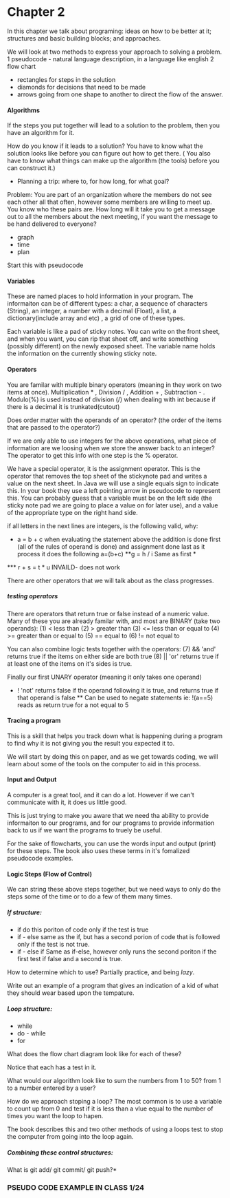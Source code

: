 # Chapter 2

In this chapter we talk about programing: ideas on how to be better at it; structures and basic building blocks; and approaches.

We will look at two methods to express your approach to solving a problem.
1 pseudocode - natural language description, in a language like english
2 flow chart
  * rectangles for steps in the solution
  * diamonds for decisions that need to be made
  * arrows going from one shape to another to direct the flow of the answer.


#### Algorithms 
If the steps you put together will lead to a solution to the problem, then you have an algorithm for it.

How do you know if it leads to a solution?  You have to know what the solution looks like before you can figure out how to get there.  ( You also have to know what things can make up the algorithm (the tools) before you can construct it.)
  * Planning a trip: where to, for how long, for what goal?
  
Problem:
  You are part of an organization where the members do not see each other all that often, however some members are willing to meet up.  You know who these pairs are.  How long will it take you to get a message out to all the members about the next meeting, if you want the message to be hand delivered to everyone?
  * graph
  * time
  * plan
  
  Start this with pseudocode
  
#### Variables
These are named places to hold information in your program.  The informaiton can be of different types: a char, a sequence of characters (String), an integer, a number with a decimal (Float), a list, a dictionary(include array and etc) , a grid of one of these types.

Each variable is like a pad of sticky notes.  You can write on the front sheet, and when you want, you can rip that sheet off, and write something (possibly different) on the newly exposed sheet.  The variable name holds the information on the currently showing sticky note.

#### Operators
You are familar with multiple binary operators (meaning in they work on two items at once).  Multiplication * , Division / , Addition + , Subtraction - . Modulo(%) is used instead of division (/) when dealing with int because if there is a decimal it is trunkated(cutout)

Does order matter with the operands of an operator?  (the order of the items that are passed to the operator?)

If we are only able to use integers for the above operations, what piece of information are we loosing when we store the answer back to an integer?  The operator to get this info with one step is the % operator.

We have a special operator, it is the assignment operator.  This is the operator that removes the top sheet of the stickynote pad and writes a value on the next sheet.  In Java we will use a single equals sign to indicate this.  In your book they use a left pointing arrow in pseudocode to represent this.  You can probably guess that a variable must be on the left side (the sticky note pad we are going to place a value on for later use), and a value of the appropriate type on the right hand side.


if all letters in the next lines are integers, is the following valid, why:
  * a = b + c
  	when evaluating the statement above the addition is done first (all of the rules of operand is done) and assignment done last
		as it process it does the following a=(b+c)
  **g = h / i
  	Same as first *
	
  *** r + s = t * u
  	INVAILD- does not work


There are other operators that we will talk about as the class progresses.

##### testing operators

There are operators that return true or false instead of a numeric value.  Many of these you are already familar with, and most are BINARY (take two operands):
  (1) <     less than
  (2) >     greater than
  (3) <=    less than or equal to
  (4) >=    greater than  or equal to
  (5) ==    equal to
  (6) !=    not equal to
  
You can also combine logic tests together with the operators:
  (7) &&    'and' returns true if the items on either side are both true
  (8) ||    'or'  returns true if at least one of the items on it's sides is true.
  
Finally our first UNARY operator (meaning it only takes one operand)
  * !     'not' returns false if the operand following it is true, and returns true if that operand is false
  	** Can be used to negate statements 
		ie: !(a==5) reads as return true for a not equal to 5
		

  

  
#### Tracing a program
This is a skill that helps you track down what is happening during a program to find why it is not giving you the result you expected it to.

We will start by doing this on paper, and as we get towards coding, we will learn about some of the tools on the computer to aid in this process.
  


#### Input and Output
A computer is a great tool, and it can do a lot.  However if we can't communicate with it, it does us little good.


This is just trying to make you aware that we need tha ability to provide informaiton to our programs, and for our programs to provide information back to us if we want the programs to truely be useful.


For the sake of flowcharts, you can use the words input and output (print) for these steps.  The book also uses these terms in it's fomalized pseudocode examples.

#### Logic Steps  (Flow of Control)
We can string these above steps together, but we need ways to only do the steps some of the time or to do a few of them many times.

##### If structure:
  * if                 do this poriton of code only if the test is true
  * if - else          same as the if, but has a second porion of code that is followed only if the test is not true.
  * if - else if       Same as if-else, however only runs the second poriton if the first test if false and a second is true.
  
How to determine which to use?  Partially practice, and being *lazy*.



Write out an example of a program that gives an indication of a kid of what they should wear based upon the tempature.

##### Loop structure:
  * while
  * do - while
  * for

What does the flow chart diagram look like for each of these?

Notice that each has a test in it.

What would our algorithm look like to sum the numbers from 1 to 50?  from 1 to a number entered by a user?

How do we approach stoping a loop?  The most common is to use a variable to count up from 0 and test if it is less than a vlue equal to the number of times you want the loop to hapen.

The book describes this and two other methods of using a loops test to stop the computer from going into the loop again.

##### Combining these control structures:


What is git add/ git commit/ git push?*

### PSEUDO CODE EXAMPLE IN CLASS 1/24


